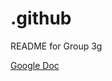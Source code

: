 # .github
README for Group 3g


[Google Doc](https://docs.google.com/document/d/1kHmpBLNPGnBsmwKl5VLcn218d2t_p_2ROg9Ey7PsNoU/edit)
